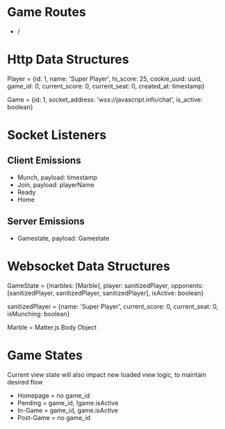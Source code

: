 # Game Routes
- / 

# Http Data Structures

Player = {id: 1, name: 'Super Player', hi_score: 25, cookie_uuid: uuid, game_id: 0, current_score: 0, current_seat: 0, created_at: timestamp}

Game = {id: 1, socket_address: 'wss://javascript.info/chat', is_active: boolean}


# Socket Listeners

  ## Client Emissions
    
  - Munch, payload: timestamp <!-- make duck eat -->
  - Join, payload: playerName <!-- Go from homepage (or post-game) to loading THEN pending -->
  - Ready <!-- Go from pending to in-game -->
  - Home <!-- Go from post-game to homescreen -->

  ## Server Emissions

  - Gamestate, payload: Gamestate


# Websocket Data Structures

GameState = {marbles: [Marble], player: sanitizedPlayer, opponents: [sanitizedPlayer, sanitizedPlayer, sanitizedPlayer], isActive: boolean}

sanitizedPlayer = {name: 'Super Player', current_score: 0, current_seat: 0, isMunching: boolean}

Marble = Matter.js Body Object

# Game States

  Current view state will also impact new loaded view logic, to maintain desired flow

  - Homepage = no game_id
  - Pending = game_id, !game.isActive
  - In-Game = game_id, game.isActive
  - Post-Game = no game_id
